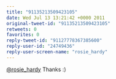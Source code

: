 ```yaml
---
title: "91135213509423105"
date: Wed Jul 13 13:21:42 +0000 2011
original-tweet-id: "91135213509423105"
retweets: 0
favorites: 0
reply-tweet-id: "91127778367385600"
reply-user-id: "24749436"
reply-user-screen-name: "rosie_hardy"
---
```

<a href="https://twitter.com/rosie_hardy">@rosie_hardy</a> Thanks :)

